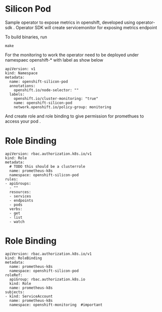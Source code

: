 Silicon Pod
====================
Sample operator to expose metrics in openshift, developed using operator-sdk .
Operator SDK will create servicemonitor for exposing metrics endpoint


To build binaries, run

```
make

````

For the monitoring to work the operator need to be deployed under namespaec openshift-* with label as show below

```
apiVersion: v1
kind: Namespace
metadata:
  name: openshift-silicon-pod
  annotations:
    openshift.io/node-selector: ""
  labels:
    openshift.io/cluster-monitoring: "true"
    name: openshift-silicon-pod
    network.openshift.io/policy-group: monitoring
```

And create role and role binding to give permission for promethues to access your pod .

Role Binding
====================

```
apiVersion: rbac.authorization.k8s.io/v1
kind: Role
metadata:
  # TODO this should be a clusterrole
  name: prometheus-k8s
  namespace: openshift-silicon-pod
rules:
- apiGroups:
  - ""
  resources:
  - services
  - endpoints
  - pods
  verbs:
  - get
  - list
  - watch

```

Role Binding
====================

``` 
apiVersion: rbac.authorization.k8s.io/v1
kind: RoleBinding
metadata:
  name: prometheus-k8s
  namespace: openshift-silicon-pod
roleRef:
  apiGroup: rbac.authorization.k8s.io
  kind: Role
  name: prometheus-k8s
subjects:
- kind: ServiceAccount
  name: prometheus-k8s
  namespace: openshift-monitoring  #important

``` 
